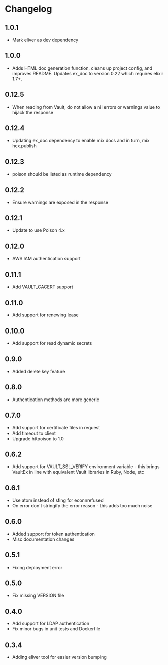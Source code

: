 # Changelog

## 1.0.1
* Mark eliver as dev dependency

## 1.0.0
* Adds HTML doc generation function, cleans up project config, and improves README. Updates ex_doc to version 0.22 which requires elixir 1.7+.

## 0.12.5
* When reading from Vault, do not allow a nil errors or warnings value to hijack the response

## 0.12.4
* Updating ex_doc dependency to enable mix docs and in turn, mix hex.publish

## 0.12.3
* poison should be listed as runtime dependency

## 0.12.2
* Ensure warnings are exposed in the response

## 0.12.1
* Update to use Poison 4.x

## 0.12.0
* AWS IAM authentication support

## 0.11.1
* Add VAULT_CACERT support

## 0.11.0
* Add support for renewing lease

## 0.10.0
* Add support for read dynamic secrets

## 0.9.0
* Added delete key feature

## 0.8.0
* Authentication methods are more generic

## 0.7.0
* Add support for certificate files in request
* Add timeout to client
* Upgrade httpoison to 1.0

## 0.6.2
* Add support for VAULT_SSL_VERIFY environment variable - this brings VaultEx in line with equivalent Vault libraries in Ruby, Node, etc

## 0.6.1
* Use atom instead of sting for econnrefused
* On error don't stringify the error reason - this adds too much noise

## 0.6.0
* Added support for token authentication
* Misc documentation changes

## 0.5.1
* Fixing deployment error

## 0.5.0
* Fix missing VERSION file

## 0.4.0
* Add support for LDAP authentication
* Fix minor bugs in unit tests and Dockerfile

## 0.3.4
* Adding eliver tool for easier version bumping
